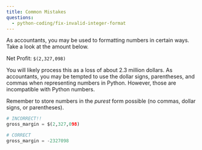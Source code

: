 ```yaml
---
title: Common Mistakes
questions:
  - python-coding/fix-invalid-integer-format
---
```


As accountants, you may be used to formatting numbers in certain ways. Take a look at the amount below.

Net Profit: `$(2,327,098)`

You will likely process this as a loss of about 2.3 million dollars. As accountants, you may be tempted to use the dollar signs, parentheses, and commas when representing numbers in Python. However, those are incompatible with Python numbers.

Remember to store numbers in the _purest_ form possible (no commas, dollar signs, or parentheses).

```python
# INCORRECT!!
gross_margin = $(2,327,098)

# CORRECT
gross_margin = -2327098
```
